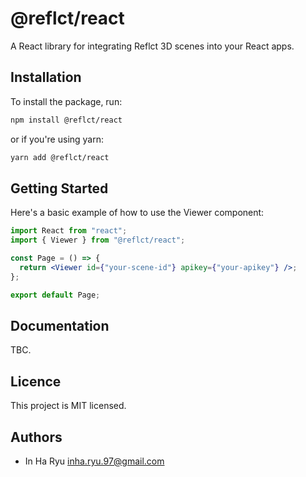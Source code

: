 # @reflct/react

A React library for integrating Reflct 3D scenes into your React apps.

## Installation

To install the package, run:

```bash
npm install @reflct/react
```

or if you're using yarn:

```bash
yarn add @reflct/react
```

## Getting Started

Here's a basic example of how to use the Viewer component:

```jsx
import React from "react";
import { Viewer } from "@reflct/react";

const Page = () => {
  return <Viewer id={"your-scene-id"} apikey={"your-apikey"} />;
};

export default Page;
```

## Documentation

TBC.

## Licence

This project is MIT licensed.

## Authors

- In Ha Ryu <inha.ryu.97@gmail.com>

